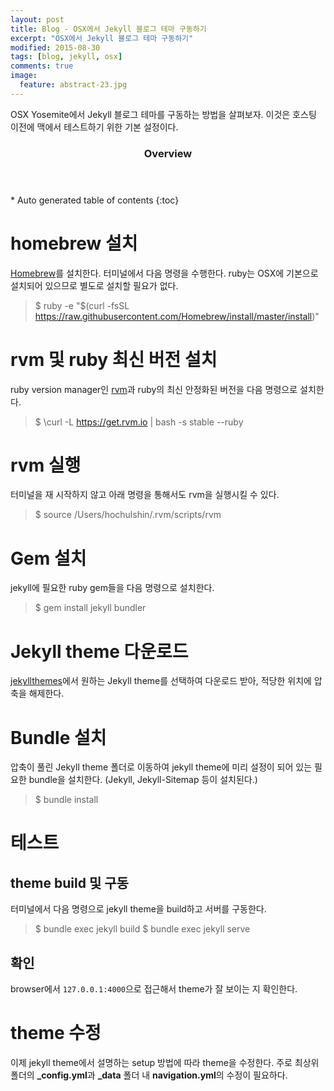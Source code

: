 ```yaml
---
layout: post
title: Blog - OSX에서 Jekyll 블로그 테마 구동하기
excerpt: "OSX에서 Jekyll 블로그 테마 구동하기"
modified: 2015-08-30
tags: [blog, jekyll, osx]
comments: true
image:
  feature: abstract-23.jpg
---
```


OSX Yosemite에서 Jekyll 블로그 테마를 구동하는 방법을 살펴보자. 이것은 호스팅 이전에 맥에서 테스트하기 위한 기본 설정이다. 

<section id="table-of-contents" class="toc">
  <header>
    <h3>Overview</h3>
  </header>
<div id="drawer" markdown="1">
*  Auto generated table of contents
{:toc}
</div>
</section><!-- /#table-of-contents -->

# homebrew 설치 

[Homebrew](http://brew.sh/)를 설치한다. 터미널에서 다음 명령을 수행한다. ruby는 OSX에 기본으로 설치되어 있으므로 별도로 설치할 필요가 없다. 

> $ ruby -e "$(curl -fsSL https://raw.githubusercontent.com/Homebrew/install/master/install)"

# rvm 및 ruby 최신 버전 설치

ruby version manager인 [rvm](https://rvm.io/)과 ruby의 최신 안정화된 버전을 다음 명령으로 설치한다. 

> $ \curl -L https://get.rvm.io | bash -s stable --ruby

# rvm 실행

터미널을 재 시작하지 않고 아래 명령을 통해서도 rvm을 실행시킬 수 있다. 

> $ source /Users/hochulshin/.rvm/scripts/rvm

# Gem 설치

jekyll에 필요한 ruby gem들을 다음 명령으로 설치한다. 

> $ gem install jekyll bundler

# Jekyll theme 다운로드 

[jekyllthemes](http://jekyllthemes.org/)에서 원하는 Jekyll theme를 선택하여 다운로드 받아, 적당한 위치에 압축을 해제한다. 

# Bundle 설치

압축이 풀린 Jekyll theme 폴더로 이동하여 jekyll theme에 미리 설정이 되어 있는 필요한 bundle을 설치한다. (Jekyll, Jekyll-Sitemap 등이 설치된다.)

> $ bundle install 

# 테스트 

## theme build 및 구동

터미널에서 다음 명령으로 jekyll theme을 build하고 서버를 구동한다. 

> $ bundle exec jekyll build
> $ bundle exec jekyll serve

## 확인

browser에서 `127.0.0.1:4000`으로 접근해서 theme가 잘 보이는 지 확인한다. 

# theme 수정

이제 jekyll theme에서 설명하는 setup 방법에 따라 theme을 수정한다. 주로 최상위 폴더의 **_config.yml**과 **_data** 폴더 내 **navigation.yml**의 수정이 필요하다.  





